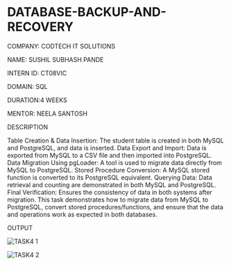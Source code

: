 # DATABASE-BACKUP-AND-RECOVERY
COMPANY: CODTECH IT SOLUTIONS

NAME: SUSHIL SUBHASH PANDE

INTERN ID: CT08VIC

DOMAIN: SQL

DURATION:4 WEEKS

MENTOR: NEELA SANTOSH

DESCRIPTION 

Table Creation & Data Insertion: The student table is created in both MySQL and PostgreSQL, and data is inserted. Data Export and Import: Data is exported from MySQL to a CSV file and then imported into PostgreSQL. Data Migration Using pgLoader: A tool is used to migrate data directly from MySQL to PostgreSQL. Stored Procedure Conversion: A MySQL stored function is converted to its PostgreSQL equivalent. Querying Data: Data retrieval and counting are demonstrated in both MySQL and PostgreSQL. Final Verification: Ensures the consistency of data in both systems after migration. This task demonstrates how to migrate data from MySQL to PostgreSQL, convert stored procedures/functions, and ensure that the data and operations work as expected in both databases.

OUTPUT

![TASK4 1](https://github.com/user-attachments/assets/9d8c6ea0-58e9-4561-b2ca-b207db4d135f)


![TASK4 2](https://github.com/user-attachments/assets/7fdf62bc-0d30-4fcc-9660-3ed8d44be531)
